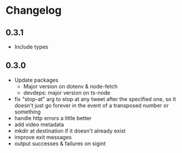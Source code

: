 # Changelog

## 0.3.1

- Include types

## 0.3.0

- Update packages
  - Major version on dotenv & node-fetch
  - devdeps: major version on ts-node
- fix "stop-at" arg to stop at any tweet after the specified one, so it doesn't just go forever in the event of a transposed number or something
- handle http errors a little better
- add video metadata
- mkdir at destination if it doesn't already exist
- improve exit messages
- output successes & failures on sigint
